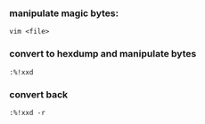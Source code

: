 ### manipulate magic bytes:
```
vim <file>
```

### convert to hexdump and manipulate bytes
```
:%!xxd
```

### convert back
```
:%!xxd -r
```

